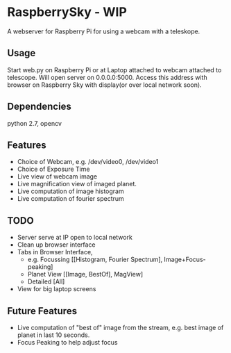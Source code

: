 # RaspberrySky - WIP
A webserver for Raspberry Pi for using a webcam with a teleskope.


## Usage
Start web.py on Raspberry Pi or at Laptop attached to webcam attached to telescope. Will open server on 0.0.0.0:5000.
Access this address with browser on Raspberry Sky with display(or over local network soon).

## Dependencies
python 2.7, opencv

## Features
* Choice of Webcam, e.g. /dev/video0, /dev/video1
* Choice of Exposure Time
* Live view of webcam image
* Live magnification view of imaged planet.
* Live computation of image histogram
* Live computation of fourier spectrum

## TODO
* Server serve at IP open to local network
* Clean up browser interface
* Tabs in Browser Interface, 
    * e.g. Focussing [[Histogram, Fourier Spectrum], Image+Focus-peaking]
    * Planet View [[Image, BestOf], MagView]
    * Detailed [All]
* View for big laptop screens

## Future Features
* Live computation of "best of" image from the stream, e.g. best image of planet in last 10 seconds.
* Focus Peaking to help adjust focus
